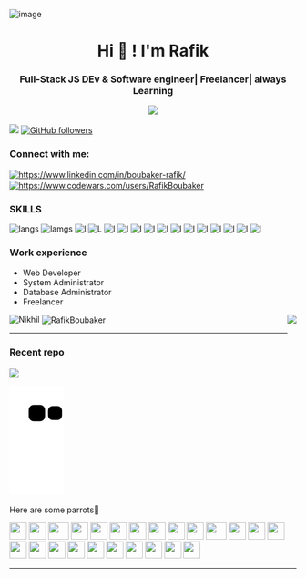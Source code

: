 ![image](https://github.com/RafikBoubaker/RafikBoubaker/RBoubaker.png?raw=true)


<h1 align="center">Hi 👋 ! I'm Rafik</h1>
<h3 align="center">Full-Stack JS DEv & Software engineer| Freelancer| always Learning </h3>
 
<p align="center">
  <a href="https://github.com/RafikBoubaker/readme-typing-svg"><img src="https://readme-typing-svg.herokuapp.com?lines=Freelancer;Judo+Player; Full-Stack Js Developer"></a>
</p>


![](https://komarev.com/ghpvc/?username=your-github-RafikBoubaker&color=brightgreen)
[![GitHub followers](https://img.shields.io/github/followers/RafikBoubaker.svg?style=social&label=Follow&maxAge=2592000)](https://github.com/RafikBoubaker?tab=followers)




<h3 align="left">Connect with me:</h3>
<p align="left">
<a href="https://www.linkedin.com/in/boubaker-rafik/" target="blank"><img align="center" src="https://raw.githubusercontent.com/rahuldkjain/github-profile-readme-generator/master/src/images/icons/Social/linked-in-alt.svg" alt="https://www.linkedin.com/in/boubaker-rafik/" height="30" width="40" /></a>
<a href="https://www.codewars.com/users/RafikBoubaker" target="blank"><img align="center" src="https://raw.githubusercontent.com/rahuldkjain/github-profile-readme-generator/master/src/images/icons/Social/codewars.svg" alt="https://www.codewars.com/users/RafikBoubaker" height="30" width="40" /></a>
</p>


### SKILLS 
![langs](https://img.shields.io/badge/CSS3-1572B6?style=for-the-badge&logo=css3&logoColor=white)
![lamgs](https://img.shields.io/badge/JavaScript-F7DF1E?style=for-the-badge&logo=javascript&logoColor=black)
![l](https://img.shields.io/badge/HTML5-E34F26?style=for-the-badge&logo=html5&logoColor=white) 
![L](https://img.shields.io/badge/Node.js-43853D?style=for-the-badge&logo=node-dot-js&logoColor=white)
![l](https://img.shields.io/badge/TypeScript-007ACC?style=for-the-badge&logo=typescript&logoColor=white)
![l](https://img.shields.io/badge/Java-ED8B00?style=for-the-badge&logo=java&logoColor=white)
![l](https://img.shields.io/badge/MySQL-00000F?style=for-the-badge&logo=mysql&logoColor=white)
![l](https://img.shields.io/badge/Angular-DD0031?style=for-the-badge&logo=angular&logoColor=white)
![l](https://img.shields.io/badge/React-20232A?style=for-the-badge&logo=react&logoColor=61DAFB)
![l](https://img.shields.io/badge/firebase-ffca28?style=for-the-badge&logo=firebase&logoColor=black)
![l](https://img.shields.io/badge/Kali_Linux-557C94?style=for-the-badge&logo=kali-linux&logoColor=white)
![l](https://img.shields.io/badge/PHP-777BB4?style=for-the-badge&logo=php&logoColor=white)
![l](https://img.shields.io/badge/PostgreSQL-316192?style=for-the-badge&logo=postgresql&logoColor=white)
![l](https://img.shields.io/badge/React_Native-20232A?style=for-the-badge&logo=react&logoColor=61DAFB)
![l](https://img.shields.io/badge/npm-CB3837?style=for-the-badge&logo=npm&logoColor=white)
![l](https://img.shields.io/badge/Redux-593D88?style=for-the-badge&logo=redux&logoColor=white)


### Work experience
- Web Developer 
- System Administrator
- Database Administrator
- Freelancer

 <img align="right" height="80em" src="https://i.pinimg.com/originals/4a/ff/a0/4affa0f1f9da41409869f7da57e0f88c.gif" >
</div>

<p><img align="left" src="https://github-readme-stats.vercel.app/api/top-langs?username=RafikBoubaker&show_icons=true&locale=en&layout=compact&theme=radical" alt="Nikhil" /></p>

<p>&nbsp;<img align="center" src="https://github-readme-stats.vercel.app/api?username=JustNikhill&show_icons=true&locale=en&theme=tokyonight" alt="RafikBoubaker" width="410" /></p>

<hr>

### Recent repo
<a href="https://github.com/RafikBoubaker/-MERN-Website-React-TS-Redux-Nodejs-GraphQL-Tailwind-">
  <img align="center" src="https://github-readme-stats.vercel.app/api/pin/?username=RafikBoubaker&repo=-MERN-Website-React-TS-Redux-Nodejs-GraphQL-Tailwind-&theme=react&bg_color=1F222E&title_color=F85D7F&icon_color=F8D866&hide_border=true&show_icons=false" />
</a>

 ![Snake animation](https://github.com/rafaballerini/rafaballerini/blob/output/github-contribution-grid-snake.svg)
 
</div>


Here are some parrots🦜

<div>
    <img src="https://cultofthepartyparrot.com/parrots/hd/githubparrot.gif" width="30" height="30"/>
    <img src="https://cultofthepartyparrot.com/flags/hd/indiaparrot.gif" width="30" height="30"/>
    <img src="https://cultofthepartyparrot.com/parrots/asyncparrot.gif" width="36" height="30"/>
    <img src="https://cultofthepartyparrot.com/parrots/exceptionallyfastparrot.gif" width="30" height="30"/>
    <img src="https://cultofthepartyparrot.com/parrots/hd/60fpsparrot.gif" width="30" height="30"/>
    <img src="https://cultofthepartyparrot.com/parrots/hd/jumpingparrot.gif" width="30" height="30"/>
    <img src="https://cultofthepartyparrot.com/parrots/hd/opensourceparrot.gif" width="30" height="30"/>
    <img src="https://cultofthepartyparrot.com/parrots/hd/dealwithitnowparrot.gif" width="30" height="30"/>
    <img src="https://cultofthepartyparrot.com/parrots/hd/hypnoparrotlight.gif" width="30" height="30"/>
    <img src="https://cultofthepartyparrot.com/parrots/databaseparrot.gif" width="30" height="30"/>
    <img src="https://cultofthepartyparrot.com/parrots/fixparrot.gif" width="36" height="30"/>
    <img src="https://cultofthepartyparrot.com/parrots/hd/laptop_parrot.gif" width="30" height="30"/>
    <img src="https://cultofthepartyparrot.com/parrots/hd/spinningparrot.gif" width="30" height="30"/>
    <img src="https://cultofthepartyparrot.com/parrots/hd/levitationparrot.gif" width="30" height="30"/>
    <img src="https://cultofthepartyparrot.com/parrots/hd/meldparrot.gif" width="30" height="30"/>
    <img src="https://cultofthepartyparrot.com/parrots/slomoparrot.gif" width="30" height="30"/>
    <img src="https://cultofthepartyparrot.com/parrots/hd/moonwalkingparrot.gif" width="30" height="30"/>
    <img src="https://cultofthepartyparrot.com/parrots/hd/stableparrot.gif" width="30" height="30"/>
    <img src="https://cultofthepartyparrot.com/parrots/hd/scienceparrot.gif" width="30" height="30"/>
    <img src="https://cultofthepartyparrot.com/parrots/hd/pirateparrot.gif" width="30" height="30"/>
    <img src="https://cultofthepartyparrot.com/parrots/hd/footballparrot.gif" width="30" height="30"/>
    <img src="https://cultofthepartyparrot.com/parrots/hd/illuminatiparrot.gif" width="30" height="30"/>
    <img src="https://cultofthepartyparrot.com/parrots/hd/hypnoparrotdark.gif" width="30" height="30"/>
    <img src="https://cultofthepartyparrot.com/parrots/hd/mustacheparrot.gif" width="30" height="30"/>
</div>

<hr>

